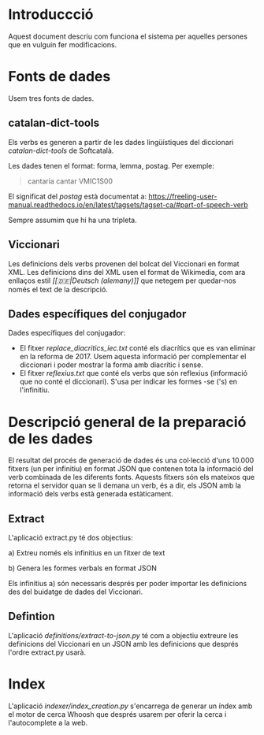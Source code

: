 # Introduccció

Aquest document descriu com funciona el sistema per aquelles persones que en vulguin fer modificacions.

# Fonts de dades

Usem tres fonts de dades.

## catalan-dict-tools

Els verbs es generen a partir de les dades lingüístiques del diccionari _catalan-dict-tools_ de Softcatalà.

Les dades tenen el format: forma, lemma, postag. Per exemple:
	
> cantaria cantar VMIC1S00

El significat del _postag_ està documentat a: https://freeling-user-manual.readthedocs.io/en/latest/tagsets/tagset-ca/#part-of-speech-verb

Sempre assumim que hi ha una tripleta.

## Viccionari

Les definicions dels verbs provenen del bolcat del Viccionari en format XML. Les definicions dins del XML usen el format de Wikimedia,
com ara enllaços estil _[[:de:|Deutsch (alemany)]]_ que netegem per quedar-nos només el text de la descripció.


## Dades específiques del conjugador

Dades específiques del conjugador:
* El fitxer _replace_diacritics_iec.txt_ conté els diacrítics que es van eliminar en la reforma de 2017. Usem aquesta informació per complementar el diccionari i poder mostrar la forma amb diacrític i sense.
* El fitxer _reflexius.txt_ que conté els verbs que són reflexius (informació que no conté el diccionari). S'usa per indicar les formes -se ('s) en l'infinitiu.

# Descripció general de la preparació de les dades

El resultat del procés de generació de dades és una col·lecció d'uns 10.000 fitxers (un per infinitiu) en format JSON que contenen tota la informació del verb combinada de les diferents fonts. Aquests fitxers són els mateixos que retorna el servidor quan se li demana un verb, és a dir, els JSON amb la informació dels verbs està generada estàticament.

## Extract

L'aplicació extract.py té dos objectius:

 a) Extreu només els infinitius en un fitxer de text

 b) Genera les formes verbals en format JSON

Els infinitius a) són necessaris després per poder importar les definicions des del buidatge de dades del Viccionari.

## Defintion

L'aplicació _definitions/extract-to-json.py_ té com a objectiu extreure les definicions del Viccionari en un JSON amb les definicions que després l'ordre extract.py usarà.

# Index

L'aplicació _indexer/index_creation.py_ s'encarrega de generar un índex amb el motor de cerca Whoosh que després usarem per oferir la cerca i l'autocomplete a la web.
